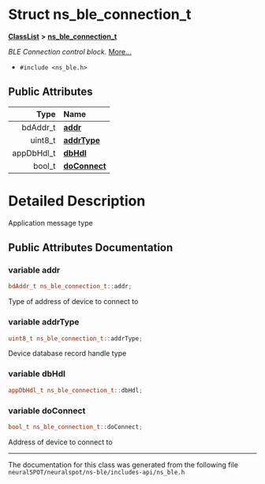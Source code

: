 

# Struct ns\_ble\_connection\_t



[**ClassList**](annotated.md) **>** [**ns\_ble\_connection\_t**](structns__ble__connection__t.md)



_BLE Connection control block._ [More...](#detailed-description)

* `#include <ns_ble.h>`





















## Public Attributes

| Type | Name |
| ---: | :--- |
|  bdAddr\_t | [**addr**](#variable-addr)  <br> |
|  uint8\_t | [**addrType**](#variable-addrtype)  <br> |
|  appDbHdl\_t | [**dbHdl**](#variable-dbhdl)  <br> |
|  bool\_t | [**doConnect**](#variable-doconnect)  <br> |












































# Detailed Description


Application message type 


    
## Public Attributes Documentation




### variable addr 


```C++
bdAddr_t ns_ble_connection_t::addr;
```



Type of address of device to connect to 


        



### variable addrType 


```C++
uint8_t ns_ble_connection_t::addrType;
```



Device database record handle type 


        



### variable dbHdl 

```C++
appDbHdl_t ns_ble_connection_t::dbHdl;
```






### variable doConnect 


```C++
bool_t ns_ble_connection_t::doConnect;
```



Address of device to connect to 


        

------------------------------
The documentation for this class was generated from the following file `neuralSPOT/neuralspot/ns-ble/includes-api/ns_ble.h`

